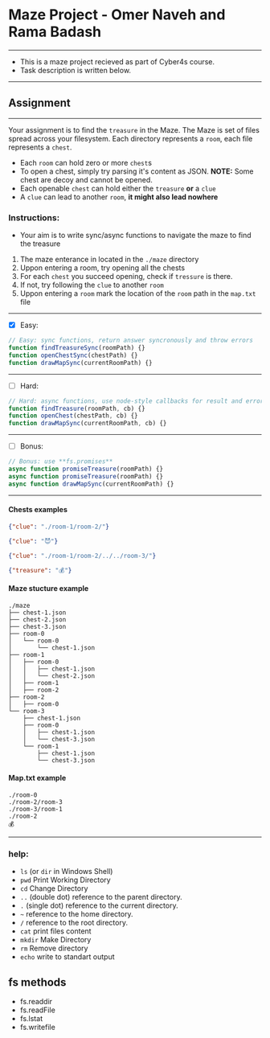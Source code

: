 # Maze Project - Omer Naveh and Rama Badash
-----
- This is a maze project recieved as part of Cyber4s course.
- Task description is written below.

------
## Assignment
------

Your assignment is to find the `treasure` in the Maze. The Maze is set of files spread across your filesystem. Each directory represents a `room`, each file represents a `chest`.

* Each `room` can hold zero or more `chest`s
* To open a chest, simply try parsing it's content as JSON. **NOTE:** Some chest are decoy and cannot be opened.
* Each openable `chest` can hold either the `treasure` **or** a `clue`
* A `clue` can lead to another `room`, **it might also lead nowhere**

### **Instructions:** ###
* Your aim is to write sync/async functions to navigate the maze to find the treasure
1. The maze enterance in located in the `./maze` directory
2. Uppon entering a room, try opening all the chests
3. For each `chest` you succeed opening, check if `tressure` is there.
4. If not, try following the `clue` to another `room`
5. Uppon entering a `room` mark the location of the `room` path in the `map.txt` file

----
* [X] Easy:
```js
// Easy: sync functions, return answer syncronously and throw errors
function findTreasureSync(roomPath) {}
function openChestSync(chestPath) {}
function drawMapSync(currentRoomPath) {}
```
----
* [ ] Hard:
```js
// Hard: async functions, use node-style callbacks for result and error handeling
function findTreasure(roomPath, cb) {}
function openChest(chestPath, cb) {}
function drawMapSync(currentRoomPath, cb) {}
```
----
* [ ] Bonus:
```js
// Bonus: use **fs.promises**
async function promiseTreasure(roomPath) {}
async function promiseTreasure(roomPath) {}
async function drawMapSync(currentRoomPath) {}
```
----

#### **Chests examples**
```json
{"clue": "./room-1/room-2/"}
```

```json
{"clue": "😈"}
```

```json
{"clue": "./room-1/room-2/../../room-3/"}
```

```json
{"treasure": "💰"}
```

#### **Maze stucture example**
```
./maze
├── chest-1.json
├── chest-2.json
├── chest-3.json
├── room-0
│   └── room-0
│       └── chest-1.json
├── room-1
│   ├── room-0
│   │   ├── chest-1.json
│   │   └── chest-2.json
│   ├── room-1
│   ├── room-2
├── room-2
│   ├── room-0
└── room-3
    ├── chest-1.json
    ├── room-0
    │   ├── chest-1.json
    │   └── chest-3.json
    └── room-1
        ├── chest-1.json
        └── chest-3.json
```

#### **Map.txt example**
```
./room-0
./room-2/room-3
./room-3/room-1
./room-2
💰
```
---- 

### help:
* `ls` (or `dir` in Windows Shell)
* `pwd` Print Working Directory 
* `cd` Change Directory
* `..` (double dot) reference to the parent directory.
* `.` (single dot) reference to the current directory.
* `~` reference to the home directory.
* `/` reference to the root directory.
* `cat` print files content
* `mkdir` Make Directory
* `rm` Remove directory
* `echo` write to standart output

## fs methods
* fs.readdir
* fs.readFile
* fs.lstat
* fs.writefile